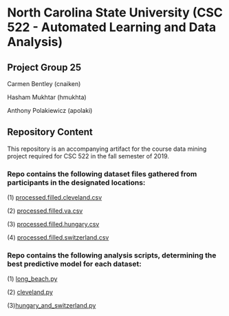 # North Carolina State University (CSC 522 - Automated Learning and Data Analysis)
## Project Group 25
Carmen Bentley (cnaiken)

Hasham Mukhtar (hmukhta)

Anthony Polakiewicz (apolaki)


## Repository Content
This repository is an accompanying artifact for the course data mining project required for CSC 522 in the fall semester of 2019.

### Repo contains the following dataset files gathered from participants in the designated locations:

(1) [processed.filled.cleveland.csv](/processed.filled.cleveland.csv)

(2) [processed.filled.va.csv](processed.filled.va.csv)

(3) [processed.filled.hungary.csv](processed.filled.hungary.csv)

(4) [processed.filled.switzerland.csv](processed.filled.switzerland.csv)

### Repo contains the following analysis scripts, determining the best predictive model for each dataset:

(1) [long_beach.py](/long_beach.py)

(2) [cleveland.py](/cleveland.py)

(3)[hungary_and_switzerland.py](/hungary_and_switzerland.py)

